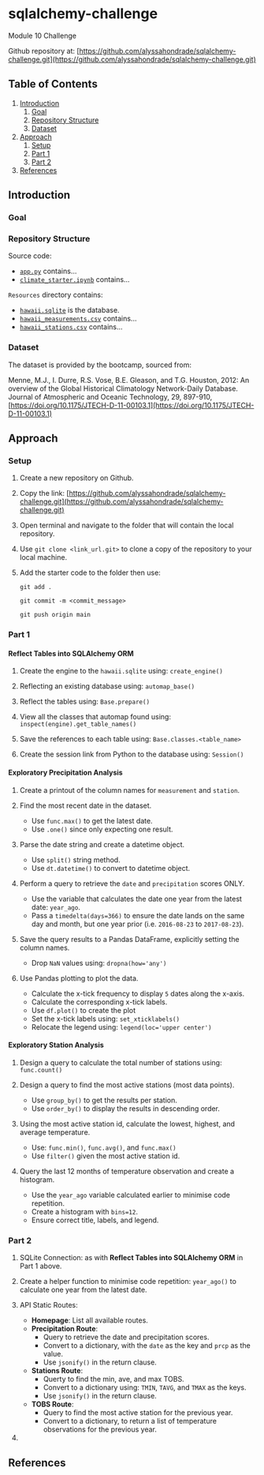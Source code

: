 # sqlalchemy-challenge
Module 10 Challenge

Github repository at: [https://github.com/alyssahondrade/sqlalchemy-challenge.git](https://github.com/alyssahondrade/sqlalchemy-challenge.git)

## Table of Contents
1. [Introduction](https://github.com/alyssahondrade/sqlalchemy-challenge#introduction)
    1. [Goal](https://github.com/alyssahondrade/sqlalchemy-challenge#goal)
    2. [Repository Structure](https://github.com/alyssahondrade/sqlalchemy-challenge#repository-structure)
    3. [Dataset](https://github.com/alyssahondrade/sqlalchemy-challenge#dataset)
2. [Approach](https://github.com/alyssahondrade/sqlalchemy-challenge#approach)
    1. [Setup](https://github.com/alyssahondrade/sqlalchemy-challenge#setup)
    2. [Part 1](https://github.com/alyssahondrade/sqlalchemy-challenge#part-1)
    3. [Part 2](https://github.com/alyssahondrade/sqlalchemy-challenge#part-2)
3. [References](https://github.com/alyssahondrade/sqlalchemy-challenge#references)

## Introduction

### Goal


### Repository Structure
Source code:
- [`app.py`](https://github.com/alyssahondrade/sqlalchemy-challenge/blob/main/app.py) contains...
- [`climate_starter.ipynb`](https://github.com/alyssahondrade/sqlalchemy-challenge/blob/main/climate_starter.ipynb) contains...

`Resources` directory contains:
- [`hawaii.sqlite`](https://github.com/alyssahondrade/sqlalchemy-challenge/blob/main/Resources/hawaii.sqlite) is the database.
- [`hawaii_measurements.csv`](https://github.com/alyssahondrade/sqlalchemy-challenge/blob/main/Resources/hawaii_measurements.csv) contains...
- [`hawaii_stations.csv`](https://github.com/alyssahondrade/sqlalchemy-challenge/blob/main/Resources/hawaii_stations.csv) contains...

### Dataset
The dataset is provided by the bootcamp, sourced from:

Menne, M.J., I. Durre, R.S. Vose, B.E. Gleason, and T.G. Houston, 2012: An overview of the Global Historical Climatology Network-Daily Database. Journal of Atmospheric and Oceanic Technology, 29, 897-910, [https://doi.org/10.1175/JTECH-D-11-00103.1](https://doi.org/10.1175/JTECH-D-11-00103.1)

## Approach
### Setup
1. Create a new repository on Github.

2. Copy the link: [https://github.com/alyssahondrade/sqlalchemy-challenge.git](https://github.com/alyssahondrade/sqlalchemy-challenge.git)

3. Open terminal and navigate to the folder that will contain the local repository.

4. Use `git clone <link_url.git>` to clone a copy of the repository to your local machine.

5. Add the starter code to the folder then use:

    `git add .`
   
    `git commit -m <commit_message>`
   
    `git push origin main`

### Part 1
#### Reflect Tables into SQLAlchemy ORM
1. Create the engine to the `hawaii.sqlite` using: `create_engine()`

2. Reflecting an existing database using: `automap_base()`

3. Reflect the tables using: `Base.prepare()`

4. View all the classes that automap found using: `inspect(engine).get_table_names()`

5. Save the references to each table using: `Base.classes.<table_name>`

6. Create the session link from Python to the database using: `Session()`

#### Exploratory Precipitation Analysis
1. Create a printout of the column names for `measurement` and `station`.

2. Find the most recent date in the dataset.
    - Use `func.max()` to get the latest date.
    - Use `.one()` since only expecting one result.

3. Parse the date string and create a datetime object.
    - Use `split()` string method.
    - Use `dt.datetime()` to convert to datetime object.

4. Perform a query to retrieve the `date` and `precipitation` scores ONLY.
    - Use the variable that calculates the date one year from the latest date: `year_ago`.
    - Pass a `timedelta(days=366)` to ensure the date lands on the same day and month, but one year prior (i.e. `2016-08-23` to `2017-08-23`).

5. Save the query results to a Pandas DataFrame, explicitly setting the column names.
    - Drop `NaN` values using: `dropna(how='any')`

6. Use Pandas plotting to plot the data.
    - Calculate the x-tick frequency to display `5` dates along the x-axis.
    - Calculate the corresponding x-tick labels.
    - Use `df.plot()` to create the plot
    - Set the x-tick labels using: `set_xticklabels()`
    - Relocate the legend using: `legend(loc='upper center')`

#### Exploratory Station Analysis
1. Design a query to calculate the total number of stations using: `func.count()`

2. Design a query to find the most active stations (most data points).
    - Use `group_by()` to get the results per station.
    - Use `order_by()` to display the results in descending order.

3. Using the most active station id, calculate the lowest, highest, and average temperature.
    - Use: `func.min()`, `func.avg()`, and `func.max()`
    - Use `filter()` given the most active station id.

4. Query the last 12 months of temperature observation and create a histogram.
    - Use the `year_ago` variable calculated earlier to minimise code repetition.
    - Create a histogram with `bins=12`.
    - Ensure correct title, labels, and legend.

### Part 2
1. SQLite Connection: as with __Reflect Tables into SQLAlchemy ORM__ in Part 1 above.

2. Create a helper function to minimise code repetition: `year_ago()` to calculate one year from the latest date.

3. API Static Routes:
    - __Homepage__: List all available routes.
    - __Precipitation Route__:
        - Query to retrieve the date and precipitation scores.
        - Convert to a dictionary, with the `date` as the key and `prcp` as the value.
        - Use `jsonify()` in the return clause.
    - __Stations Route__:
        - Querty to find the min, ave, and max TOBS.
        - Convert to a dictionary using: `TMIN`, `TAVG`, and `TMAX` as the keys.
        - Use `jsonify()` in the return clause.
    - __TOBS Route__:
        - Query to find the most active station for the previous year.
        - Convert to a dictionary, to return a list of temperature observations for the previous year.

4. 

## References
